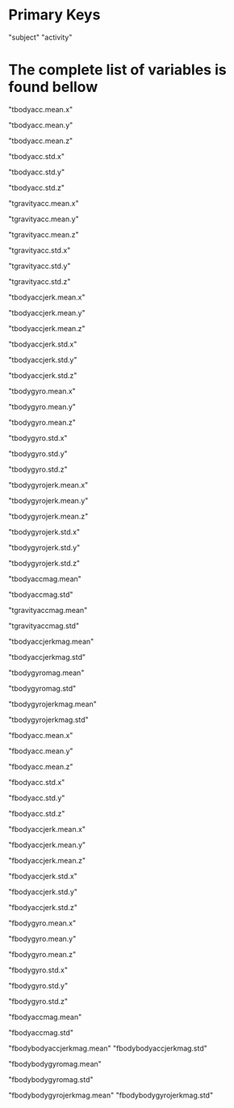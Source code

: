 # Primary Keys
"subject"
"activity"

# The complete list of variables is found bellow

"tbodyacc.mean.x"

"tbodyacc.mean.y"

"tbodyacc.mean.z"

"tbodyacc.std.x"

"tbodyacc.std.y"

"tbodyacc.std.z"

"tgravityacc.mean.x"

"tgravityacc.mean.y"

"tgravityacc.mean.z"

"tgravityacc.std.x"

"tgravityacc.std.y"

"tgravityacc.std.z"

"tbodyaccjerk.mean.x"

"tbodyaccjerk.mean.y"

"tbodyaccjerk.mean.z"

"tbodyaccjerk.std.x"

"tbodyaccjerk.std.y"

"tbodyaccjerk.std.z"

"tbodygyro.mean.x"

"tbodygyro.mean.y"

"tbodygyro.mean.z"

"tbodygyro.std.x"

"tbodygyro.std.y"

"tbodygyro.std.z"

"tbodygyrojerk.mean.x"

"tbodygyrojerk.mean.y"

"tbodygyrojerk.mean.z"

"tbodygyrojerk.std.x"

"tbodygyrojerk.std.y"

"tbodygyrojerk.std.z"

"tbodyaccmag.mean"

"tbodyaccmag.std"

"tgravityaccmag.mean"

"tgravityaccmag.std"

"tbodyaccjerkmag.mean"

"tbodyaccjerkmag.std"

"tbodygyromag.mean"

"tbodygyromag.std"

"tbodygyrojerkmag.mean"

"tbodygyrojerkmag.std"

"fbodyacc.mean.x"

"fbodyacc.mean.y"

"fbodyacc.mean.z"

"fbodyacc.std.x"

"fbodyacc.std.y"

"fbodyacc.std.z"

"fbodyaccjerk.mean.x"

"fbodyaccjerk.mean.y"

"fbodyaccjerk.mean.z"

"fbodyaccjerk.std.x"

"fbodyaccjerk.std.y"

"fbodyaccjerk.std.z"

"fbodygyro.mean.x"

"fbodygyro.mean.y"

"fbodygyro.mean.z"

"fbodygyro.std.x"

"fbodygyro.std.y"

"fbodygyro.std.z"

"fbodyaccmag.mean"

"fbodyaccmag.std"

"fbodybodyaccjerkmag.mean" "fbodybodyaccjerkmag.std"

"fbodybodygyromag.mean"

"fbodybodygyromag.std"

"fbodybodygyrojerkmag.mean" "fbodybodygyrojerkmag.std"
